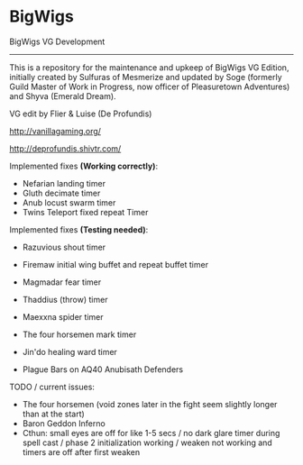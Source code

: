 BigWigs
========

BigWigs VG Development
___________________________

This is a repository for the maintenance and upkeep of BigWigs VG Edition, initially created by Sulfuras of Mesmerize and updated by Soge (formerly Guild Master of Work in Progress, now officer of Pleasuretown Adventures) and Shyva (Emerald Dream).

VG edit by Flier & Luise (De Profundis)

http://vanillagaming.org/

http://deprofundis.shivtr.com/


Implemented fixes **(Working correctly)**:
- Nefarian landing timer
- Gluth decimate timer
- Anub locust swarm timer
- Twins Teleport fixed repeat Timer 

Implemented fixes **(Testing needed)**:

- Razuvious shout timer

- Firemaw initial wing buffet and repeat buffet timer
- Magmadar fear timer
- Thaddius (throw) timer
- Maexxna spider timer
- The four horsemen mark timer
- Jin'do healing ward timer
- Plague Bars on AQ40 Anubisath Defenders

TODO / current issues:
- The four horsemen (void zones later in the fight seem slightly longer than at the start)
- Baron Geddon Inferno
- Cthun: small eyes are off for like 1-5 secs / no dark glare timer during spell cast / phase 2 initialization working / weaken not working and timers are off after first weaken
